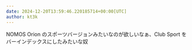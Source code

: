 ```yaml
---
date: 2024-12-20T13:59:46.220185714+00:00[UTC]
author: kt3k
---
```

NOMOS Orion のスポーツバージョンみたいなのが欲しいなぁ、Club Sport をバーインデックスにしたみたいな奴
